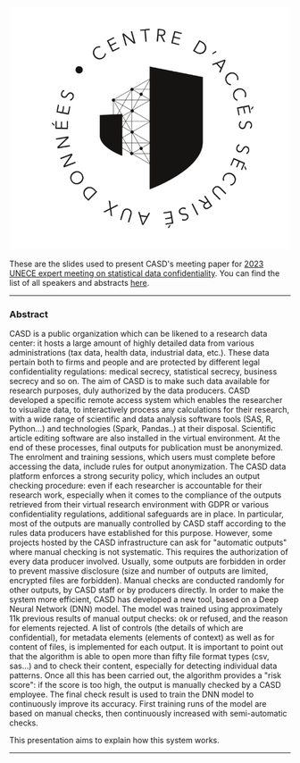 <p align="center">
  <a href="https://www.casd.eu">
  <img src="/logos/casd_logo.png" alt="logo casd" width="500">
  </a>
</p>

These are the slides used to present CASD's meeting paper for [2023 UNECE expert meeting on statistical data confidentiality](https://unece.org/statistics/events/SDC2023).
You can find the list of all speakers and abstracts [here](https://indico.un.org/event/1002843/).

---

### Abstract

CASD is a public organization which can be likened to a research data center: it hosts a large amount of highly detailed data from various administrations (tax data, health data, industrial data, etc.). These data pertain both to firms and people and are protected by different legal confidentiality regulations: medical secrecy, statistical secrecy, business secrecy and so on.
The aim of CASD is to make such data available for research purposes, duly authorized by the data producers. CASD developed a specific remote access system which enables the researcher to visualize data, to interactively process any calculations for their research, with a wide range of scientific and data analysis software tools (SAS, R, Python...) and technologies (Spark, Pandas..) at their disposal. Scientific article editing software are also installed in the virtual environment.
At the end of these processes, final outputs for publication must be anonymized. The enrolment and training sessions, which users must complete before accessing the data, include rules for output anonymization. The CASD data platform enforces a strong security policy, which includes an output checking procedure: even if each researcher is accountable for their research work, especially when it comes to the compliance of the outputs retrieved from their virtual research environment with GDPR or various confidentiality regulations, additional safeguards are in place. In particular, most of the outputs are manually controlled by CASD staff according to the rules data producers have established for this purpose. However, some projects hosted by the CASD infrastructure can ask for "automatic outputs" where manual checking is not systematic. This requires the authorization of every data producer involved. Usually, some outputs are forbidden in order to prevent massive disclosure (size and number of outputs are limited, encrypted files are forbidden). Manual checks are conducted randomly for other outputs, by CASD staff or by producers directly.
In order to make the system more efficient, CASD has developed a new tool, based on a Deep Neural Network (DNN) model. The model was trained using approximately 11k previous results of manual output checks: ok or refused, and the reason for elements rejected. A list of controls (the details of which are confidential), for metadata elements (elements of context) as well as for content of files, is implemented for each output. It is important to point out that the algorithm is able to open more than fifty file format types (csv, sas...) and to check their content, especially for detecting individual data patterns. Once all this has been carried out, the algorithm provides a "risk score": if the score is too high, the output is manually checked by a CASD employee. The final check result is used to train the DNN model to continuously improve its accuracy. First training runs of the model are based on manual checks, then continuously increased with semi-automatic checks.

This presentation aims to explain how this system works.

---
